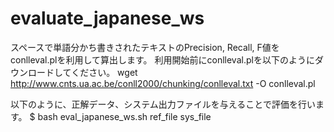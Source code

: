 # evaluate_japanese_ws
スペースで単語分かち書きされたテキストのPrecision, Recall, F値をconlleval.plを利用して算出します。
利用開始前にconlleval.plを以下のようにダウンロードしてください。
wget http://www.cnts.ua.ac.be/conll2000/chunking/conlleval.txt -O  conlleval.pl

以下のように、正解データ、システム出力ファイルを与えることで評価を行います。
$ bash  eval_japanese_ws.sh ref_file sys_file

